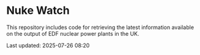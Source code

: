 # Nuke Watch

This repository includes code for retrieving the latest information available on the output of EDF nuclear power plants in the UK.

Last updated: 2025-07-26 08:20